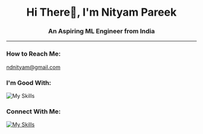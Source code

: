 <center><h1>Hi There👋, I'm Nityam Pareek</h1></center>
<center><h3>An Aspiring ML Engineer from India</h3></center>
<hr>

### How to Reach Me: 
ndnityam@gmail.com
### I'm Good With:
![My Skills](https://skillicons.dev/icons?i=c,cpp,py,r,pytorch,tensorflow,mysql,html)
### Connect With Me:
[![My Skills](https://skillicons.dev/icons?i=linkedin)](https://www.linkedin.com/in/nityampareek/)
